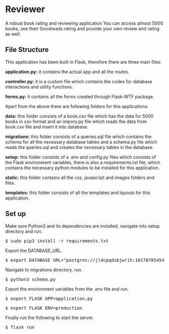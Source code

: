 <h1>Reviewer</h1>

<p>A robust book rating and reviewing application
You can access almost 5000 books, see their Goodreads rating and provide your own review and rating as well.</p>


<h2>File Structure</h2>
<p>This application has been built in Flask, therefore there are three main files:</p> 

<p><b>application.py:</b> it contains the actual app and all the routes.</p>
<p><b>controller.py:</b> it is a custom file which contains the codes for database interactions and utility functions.</p>
<p><b>forms.py:</b> it contains all the forms created through Flask-WTF package.</p>
<p>Apart from the above there are following folders for this applications:</p>
<p><b>data:</b> this folder consists of a book.csv file which has the data for 5000 books in csv format and an impory.py file which reads the data from book.csv file and insert it into database.</p>
<p><b>migrations:</b> this folder consists of a queries.sql file which contains the schema for all the necessary database tables and a schema.py file which reads the queries.sql and creates the necessary tables in the database.</p>
<p><b>setup:</b> this folder consists of a .env and config.py files which consists of the Flask environment variables, there is also a requirements.txt file, which contains the necessary python modules to be installed for this application.</p>
<p><b>static:</b> this folder contains all the css, javascript and images folders and files.</p>
<p><b>templates:</b> this folder consists of all the templates and layouts for this application.</p>


<h2>Set up</h2>

<p>Make sure Python3 and its dependencies are installed, navigate into setup directory and run.</p>
<pre>$ sudo pip3 install -r requirements.txt</pre>
<p>Export the DATABASE_URL.</p>
<pre>$ export DATABASE_URL="postgres://jldcpqdsbjwrih:161787854543d172b901f4ee815df557266254f5d4f36925b7776ba5c82cb357@ec2-3-222-150-253.compute-1.amazonaws.com:5432/d5pflvngn62bqp"</pre>
<p>Navigate to migrations directory, run.</p>
<pre>$ python3 schema.py</pre>
<p>Export the environment variables from the .env file and run.</p>
<pre>$ export FLASK_APP=application.py</pre>
<pre>$ export FLASK_ENV=production</pre>
<p>Finally run the following to start the server.<p>
<pre>$ flask run</pre>